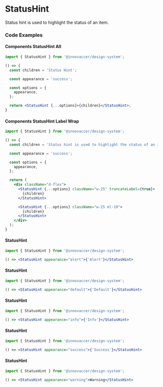 # StatusHint

Status hint is used to highlight the status of an item.

### Code Examples

#### Components StatusHint All

```jsx
import { StatusHint } from '@innovaccer/design-system';

() => {
  const children = 'Status Hint';

  const appearance = 'success';

  const options = {
    appearance,
  };

  return <StatusHint {...options}>{children}</StatusHint>;
}
```


#### Components StatusHint Label Wrap

```jsx
import { StatusHint } from '@innovaccer/design-system';

() => {
  const children = 'Status hint is used to highlight the status of an item.';

  const appearance = 'success';

  const options = {
    appearance,
  };

  return (
    <div className="d-flex">
      <StatusHint {...options} className="w-25" truncateLabel={true}>
        {children}
      </StatusHint>

      <StatusHint {...options} className="w-25 ml-10">
        {children}
      </StatusHint>
    </div>
  );
}
```


#### StatusHint

```jsx
import { StatusHint } from '@innovaccer/design-system';

() => <StatusHint appearance="alert">{'Alert'}</StatusHint>
```


#### StatusHint

```jsx
import { StatusHint } from '@innovaccer/design-system';

() => <StatusHint appearance="default">{'Default'}</StatusHint>
```


#### StatusHint

```jsx
import { StatusHint } from '@innovaccer/design-system';

() => <StatusHint appearance="info">{'Info'}</StatusHint>
```


#### StatusHint

```jsx
import { StatusHint } from '@innovaccer/design-system';

() => <StatusHint appearance="success">{'Success'}</StatusHint>
```


#### StatusHint

```jsx
import { StatusHint } from '@innovaccer/design-system';

() => <StatusHint appearance="warning">Warning</StatusHint>
```